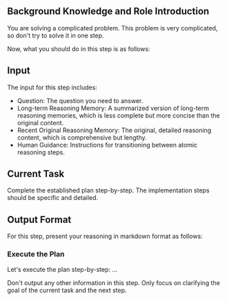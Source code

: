 ## Background Knowledge and Role Introduction

You are solving a complicated problem. This problem is very complicated, so don't try to solve it in one step.

Now, what you should do in this step is as follows:

## Input

The input for this step includes:

- Question: The question you need to answer.
- Long-term Reasoning Memory: A summarized version of long-term reasoning memories, which is less complete but more concise than the original content.
- Recent Original Reasoning Memory: The original, detailed reasoning content, which is comprehensive but lengthy.
- Human Guidance: Instructions for transitioning between atomic reasoning steps.

## Current Task

Complete the established plan step-by-step. The implementation steps should be specific and detailed.

## Output Format

For this step, present your reasoning in markdown format as follows:

### Execute the Plan

Let's execute the plan step-by-step:
...

Don't output any other information in this step. Only focus on clarifying the goal of the current task and the next step.
